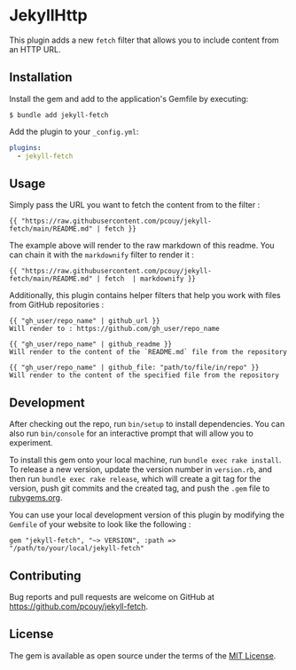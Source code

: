 # JekyllHttp

This plugin adds a new `fetch` filter that allows you to include content from an HTTP URL.

## Installation

Install the gem and add to the application's Gemfile by executing:

    $ bundle add jekyll-fetch

Add the plugin to your `_config.yml`:

```yaml
plugins:
  - jekyll-fetch
```

## Usage

Simply pass the URL you want to fetch the content from to the filter :

```
{{ "https://raw.githubusercontent.com/pcouy/jekyll-fetch/main/README.md" | fetch }}
```

The example above will render to the raw markdown of this readme. You can chain it with the `markdownify` filter to render it :

```
{{ "https://raw.githubusercontent.com/pcouy/jekyll-fetch/main/README.md" | fetch  | markdownify }}
```

Additionally, this plugin contains helper filters that help you work with files from GitHub repositories :

```
{{ "gh_user/repo_name" | github_url }}
Will render to : https://github.com/gh_user/repo_name

{{ "gh_user/repo_name" | github_readme }}
Will render to the content of the `README.md` file from the repository

{{ "gh_user/repo_name" | github_file: "path/to/file/in/repo" }}
Will render to the content of the specified file from the repository
```

## Development

After checking out the repo, run `bin/setup` to install dependencies. You can also run `bin/console` for an interactive prompt that will allow you to experiment.

To install this gem onto your local machine, run `bundle exec rake install`. To release a new version, update the version number in `version.rb`, and then run `bundle exec rake release`, which will create a git tag for the version, push git commits and the created tag, and push the `.gem` file to [rubygems.org](https://rubygems.org).

You can use your local development version of this plugin by modifying the `Gemfile` of your website to look like the following :

```
gem "jekyll-fetch", "~> VERSION", :path => "/path/to/your/local/jekyll-fetch"
```

## Contributing

Bug reports and pull requests are welcome on GitHub at https://github.com/pcouy/jekyll-fetch.

## License

The gem is available as open source under the terms of the [MIT License](https://opensource.org/licenses/MIT).
